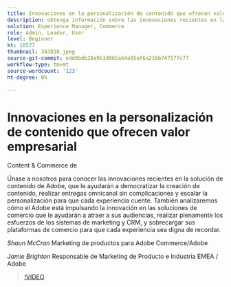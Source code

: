 ```yaml
---
title: Innovaciones en la personalización de contenido que ofrecen valor empresarial
description: obtenga información sobre las innovaciones recientes en la solución de contenido de Adobe y cómo el Adobe está impulsando la innovación en las soluciones de comercio
solution: Experience Manager, Commerce
role: Admin, Leader, User
level: Beginner
kt: 10577
thumbnail: 343810.jpeg
source-git-commit: edd0bdb28a9b3d065a64a95af6a216b747577c77
workflow-type: tm+mt
source-wordcount: '123'
ht-degree: 0%

---
```


# Innovaciones en la personalización de contenido que ofrecen valor empresarial

Content &amp; Commerce de

Únase a nosotros para conocer las innovaciones recientes en la solución de contenido de Adobe, que le ayudarán a democratizar la creación de contenido, realizar entregas omnicanal sin complicaciones y escalar la personalización para que cada experiencia cuente.  También analizaremos cómo el Adobe está impulsando la innovación en las soluciones de comercio que le ayudarán a atraer a sus audiencias, realizar plenamente los esfuerzos de los sistemas de marketing y CRM, y sobrecargar sus plataformas de comercio para que cada experiencia sea digna de recordar.

*Shaun McCran* Marketing de productos para Adobe Commerce/Adobe

*Jamie Brighton* Responsable de Marketing de Producto e Industria EMEA / Adobe

>[!VIDEO](https://video.tv.adobe.com/v/343810/?quality=12&learn=on)
